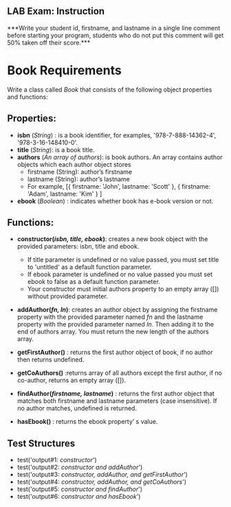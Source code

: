 ## LAB Exam: Instruction

\*\*\*Write your student id, firstname, and lastname in a single line comment before starting your program, students who do not put this comment will get 50% taken off their score.\*\*\*

# Book Requirements

Write a class called _Book_ that consists of the following object properties and functions:

## Properties:

- **isbn** (_String_) : is a book identifier, for examples, '978-7-888-14362-4', '978-3-16-148410-0'.
- **title** (_String_): is a book title.
- **authors** (_An array of authors_): is book authors. An array contains author objects which each author object stores
  - firstname (String): author’s firstname
  - lastname (String): author’s lastname
  - For example,
    [{ firstname: 'John', lastname: 'Scott' }, { firstname: 'Adam', lastname: 'Kim' }
    ]
- **ebook** (_Boolean_) : indicates whether book has e-book version or not.

## Functions:

- **constructor(_isbn, title, ebook_)**: creates a new book object with the provided parameters: isbn, title and ebook.

  - If title parameter is undefined or no value passed, you must set title to 'untitled' as a default function parameter.
  - If ebook parameter is undefined or no value passed you must set ebook to false as a default function parameter.
  - Your constructor must initial authors property to an empty array ([]) without provided parameter.

- **addAuthor(_fn, ln_)**: creates an author object by assigning the firstname property with the provided parameter named _fn_ and
  the lastname property with the provided parameter named _ln_. Then adding it to the end of authors array. You must return the new length of the authors array.

- **getFirstAuthor()** : returns the first author object of book, if no author then returns undefined.

- **getCoAuthors()** :returns array of all authors except the first author, if no co-author, returns an empty array ([]).
- **findAuthor(_firstname, lastname_)** : returns the first author object that matches both firstname and lastname parameters (case insensitive). If no author matches, undefined is returned.

- **hasEbook()** : returns the ebook property’ s value.

## Test Structures

- test('output#1: _constructor_')
- test('output#2: _constructor and addAuthor_')
- test('output#3: _constructor, addAuthor, and getFirstAuthor_')
- test('output#4: _constructor, addAuthor, and getCoAuthors_')
- test('output#5: _constructor and findAuthor_')
- test('output#6: _constructor and hasEbook_')
